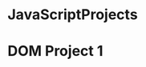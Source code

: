 # JavaScriptProjects

<h1><a src="https://saggyintoit.github.io/JavaScriptProjects/DOM_Project_1/index.html">DOM Project 1</a></h1>
